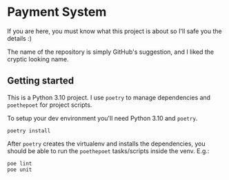 # Payment System

If you are here, you must know what this project is about so I'll safe you the details :)

The name of the repository is simply GitHub's suggestion, and I liked the cryptic looking
name.

## Getting started

This is a Python 3.10 project. I use `poetry` to manage dependencies and `poethepoet` for
project scripts.

To setup your dev environment you'll need Python 3.10 and `poetry`.

```shell
poetry install
```

After `poetry` creates the virtualenv and installs the dependencies, you should be able to
run the `poethepoet` tasks/scripts inside the venv. E.g.:

```
poe lint
poe unit
```